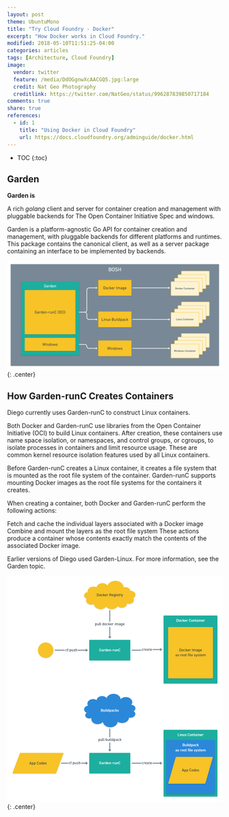 ```yaml
---
layout: post
theme: UbuntuMono
title: "Try Cloud Foundry - Docker"
excerpt: "How Docker works in Cloud Foundry."
modified: 2018-05-10T11:51:25-04:00
categories: articles
tags: [Architecture, Cloud Foundry]
image:
  vendor: twitter
  feature: /media/DdOGgnwXcAACGQ5.jpg:large
  credit: Nat Geo Photography‏
  creditlink: https://twitter.com/NatGeo/status/996287839850717184
comments: true
share: true
references:
  - id: 1
    title: "Using Docker in Cloud Foundry"
    url: https://docs.cloudfoundry.org/adminguide/docker.html
---
```


* TOC
{:toc}

## Garden
**Garden is**

A rich *golang* client and server for container creation and management with pluggable backends for The Open Container Initiative Spec and windows.

Garden is a platform-agnostic Go API for container creation and management, with pluggable backends for different platforms and runtimes. This package contains the canonical client, as well as a server package containing an interface to be implemented by backends.


![Image: CloudFoundry Garden BOSH Architecture](/images/cloud/cf/cloudfoundry-garden-bosh.png "CloudFoundry Garden BOSH Architecture")
{: .center}

## How Garden-runC Creates Containers

Diego currently uses Garden-runC to construct Linux containers.

Both Docker and Garden-runC use libraries from the Open Container Initiative (OCI) to build Linux containers. After creation, these containers use name space isolation, or namespaces, and control groups, or cgroups, to isolate processes in containers and limit resource usage. These are common kernel resource isolation features used by all Linux containers.

Before Garden-runC creates a Linux container, it creates a file system that is mounted as the root file system of the container. Garden-runC supports mounting Docker images as the root file systems for the containers it creates.

When creating a container, both Docker and Garden-runC perform the following actions:

Fetch and cache the individual layers associated with a Docker image
Combine and mount the layers as the root file system
These actions produce a container whose contents exactly match the contents of the associated Docker image.

Earlier versions of Diego used Garden-Linux. For more information, see the Garden topic.


![Image: CloudFoundry Garden-runC Architecture](/images/cloud/cf/cloudfoundry-garden-runc.png)
{: .center}


[guardian]:https://github.com/cloudfoundry/guardian/
